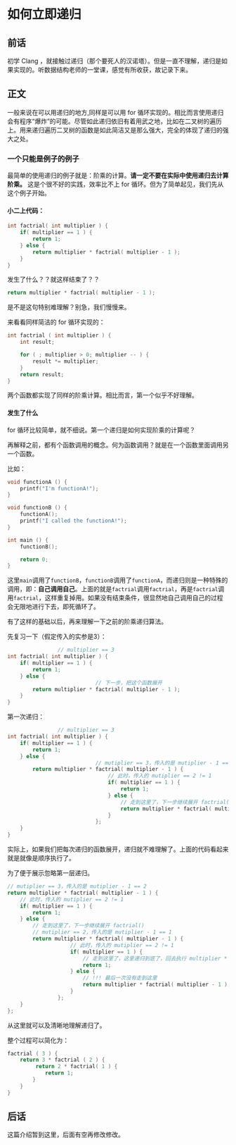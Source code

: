 # 如何立即递归

## 前话
初学 Clang ，就接触过递归（那个要死人的汉诺塔）。但是一直不理解，递归是如果实现的。听数据结构老师的一堂课，感觉有所收获，故记录下来。

<!--more-->

## 正文

一般来说在可以用递归的地方,同样是可以用 for 循环实现的。相比而言使用递归会有程序“爆炸”的可能。尽管如此递归依旧有着用武之地，比如在二叉树的遍历上。用来递归遍历二叉树的函数是如此简洁又是那么强大，完全的体现了递归的强大之处。

### 一个只能是例子的例子

最简单的使用递归的例子就是：阶乘的计算。**请一定不要在实际中使用递归去计算阶乘。** 这是个很不好的实践，效率比不上 for 循环。但为了简单起见，我们先从这个例子开始。

#### **小二上代码：**
```c
int factrial( int multiplier ) {
    if( multiplier == 1 ) {
        return 1;
    } else {
        return multiplier * factrial( multiplier - 1 );
    }
}
```
发生了什么？？就这样结束了？？

```c
return multiplier * factrial( multiplier - 1 );
```

是不是这句特别难理解？别急，我们慢慢来。

来看看同样简洁的 for 循环实现的：

```c
int factrial ( int multiplier ) {
    int result;

    for ( ; multiplier > 0; multiplier -- ) {
        result *= multiplier;
    }
    return result;
}
```

两个函数都实现了同样的阶乘计算。相比而言，第一个似乎不好理解。

#### 发生了什么

for 循环比较简单，就不细说。第一个递归是如何实现阶乘的计算呢？

再解释之前，都有个函数调用的概念。何为函数调用？就是在一个函数里面调用另一个函数。

比如：

```c
void functionA () {
    printf("I'm functionA!");
}

void functionB () {
    functionA();
    printf("I called the functionA!");
}

int main () {
    functionB();

    return 0;
}
```

这里`main`调用了`functionB`，`functionB`调用了`functionA`，而递归则是一种特殊的调用，即：**自己调用自己**。上面的就是`factrial`调用`factrial`，再是`factrial`调用`factrial`，这样重复掉用。如果没有结束条件，很显然地自己调用自己的过程会无限地进行下去，即死循环了。

有了这样的基础以后，再来理解一下之前的阶乘递归算法。

先复习一下（假定传入的实参是3）：

```c
                // multiplier == 3
int factrial( int multiplier ) {
    if( multiplier == 1 ) {
        return 1;
    } else {
                            // 下一步，把这个函数展开
        return multiplier * factrial( multiplier - 1 );
    }
}
```
第一次递归：

```c
                // multiplier == 3
int factrial( int multiplier ) {
    if( multiplier == 1 ) {
        return 1;
    } else {
                            // mutiplier == 3，传入的是 mutiplier - 1 == 2
        return multiplier * factrial( multiplier - 1 ) {
                                // 此时，传入的 mutiplier == 2 != 1
                                if( multiplier == 1 ) {
                                    return 1;
                                } else {
                                    // 走到这里了，下一步继续展开 factrial()
                                    return multiplier * factrial( multiplier - 1 );
                                }
                            };
    }
}
```

实际上，如果我们把每次递归的函数展开，递归就不难理解了。上面的代码看起来就是就像是顺序执行了。

为了便于展示忽略第一层递归。
```c
// mutiplier == 3，传入的是 mutiplier - 1 == 2
return multiplier * factrial( multiplier - 1 ) {
    // 此时，传入的 mutiplier == 2 != 1
    if( multiplier == 1 ) {
        return 1;
    } else {
        // 走到这里了，下一步继续展开 factrial()
        // mutiplier == 2，传入的是 mutiplier - 1 == 1
        return multiplier * factrial( multiplier - 1 ) {
                    // 此时，传入的 mutiplier == 2 != 1
                    if( multiplier == 1 ) {
                        // 走到这里了，这里递归到底了，回去执行 multiplier * { return 1 }
                        return 1;
                    } else {
                        // !!! 最后一次没有走到这里
                        return multiplier * factrial( multiplier - 1 );
                    }
                };
    }
};
```

从这里就可以及清晰地理解递归了。

整个过程可以简化为：

```c
factrial ( 3 ) {
    return 3 * factrial ( 2 ) {
         return 2 * factrial( 1 ) {
            return 1;
        }
    }
}
```

## 后话

这篇介绍暂到这里，后面有空再修改修改。
